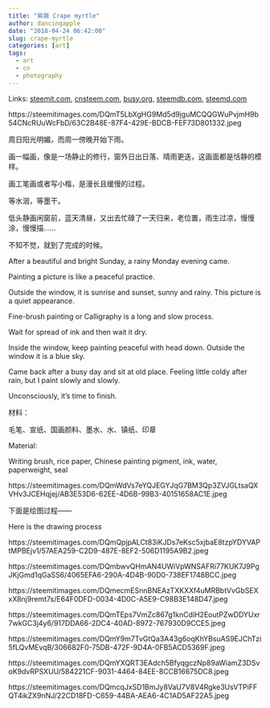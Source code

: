 ```yaml
---
title: "紫薇 Crape myrtle"
author: dancingapple
date: "2018-04-24 06:42:00"
slug: crape-myrtle
categories: [art]
tags: 
  - art
  - cn
  - photography
---
```


Links: [steemit.com](https://steemit.com/art/@dancingapple/crape-myrtle), [cnsteem.com](https://cnsteem.com/art/@dancingapple/crape-myrtle), [busy.org](https://busy.org/art/@dancingapple/crape-myrtle), [steemdb.com](https://steemdb.com/art/@dancingapple/crape-myrtle), [steemd.com](https://steemd.com/art/@dancingapple/crape-myrtle)

<html>
<p>https://steemitimages.com/DQmT5LbXgHG9Md5d9jguMCQQGWuPvjmH9b54CNcRUuWcFbD/63C2B48E-87F4-429E-BDCB-FEF73D801332.jpeg</p>
<p>周日阳光明媚，而周一傍晚开始下雨。</p>
<p>画一幅画，像是一场静止的修行，窗外日出日落、晴雨更迭，这画面都是恬静的模样。</p>
<p>画工笔画或者写小楷，是漫长且缓慢的过程。</p>
<p>等水洇，等墨干。</p>
<p>低头静画闲窗前，蓝天清昼，又出去忙碌了一天归来，老位置，雨生过凉，慢慢涂，慢慢描……</p>
<p>不知不觉，就到了完成的时候。</p>
<p>After a beautiful and bright Sunday, a rainy Monday evening came.</p>
<p>Painting a picture is like a peaceful practice.&nbsp;</p>
<p>Outside the window, it is sunrise and sunset, sunny and rainy. This picture is a quiet appearance.</p>
<p>Fine-brush painting or Calligraphy is a long and slow process.</p>
<p>Wait for spread of ink and then wait it dry.</p>
<p>Inside the window, keep painting peaceful with head down. Outside the window it is a blue sky.&nbsp;</p>
<p>Came back after a busy day and sit at old place. Feeling little coldy after rain, but I paint slowly and slowly.</p>
<p>Unconsciously, it’s time to finish.</p>
<p>材料：</p>
<p>毛笔、宣纸、国画颜料、墨水、水、镇纸、印章</p>
<p>Material:</p>
<p>Writing brush, rice paper, Chinese painting pigment, ink, water, paperweight, seal</p>
<p>https://steemitimages.com/DQmWdVs7eYQJEGYJqG7BM3Qp3ZVJGLtsaQXVHv3JCEHqjej/AB3E53D6-62EE-4D6B-99B3-40151658AC1E.jpeg</p>
<p>下面是绘图过程——</p>
<p>Here is the drawing process</p>
<p>https://steemitimages.com/DQmQpjpALCt83iKJDs7eKsc5xjbaE8tzpYDYVAPtMPBEjv1/57AEA259-C2D9-487E-8EF2-506D1195A9B2.jpeg</p>
<p>https://steemitimages.com/DQmbwvQHmAN4UWiVpWNSAFRi77KUK7J9PgJKjGmd1qGaSS6/4065EFA6-290A-4D4B-90D0-738EF1748BCC.jpeg</p>
<p>https://steemitimages.com/DQmecmESnnBNEAzTXKXXf4uMRBbtVvGbSEXxX8nj9remt7s/E64F0DFD-0034-4D0C-A5E9-C98B3E148D47.jpeg</p>
<p>https://steemitimages.com/DQmTEps7VmZc867g1knCdiH2EoutPZwDDYUxr7wkGC3j4y6/917DDA66-2DC4-40AD-8972-767930D9CCE5.jpeg</p>
<p>https://steemitimages.com/DQmY9m7TvGtQa3A43g6oqKhYBsuAS9EJChTzi5fLQvMEvqB/306682F0-75DB-472F-9D4A-0FB5ACD5369F.jpeg</p>
<p>https://steemitimages.com/DQmYXQRT3EAdch5BfyqgczNp89aWiamZ3DSvoK9dvRPSXUU/584221CF-9031-4464-84EE-8CCB16675DC8.jpeg</p>
<p>https://steemitimages.com/DQmcqJxSD1BmJy8VaU7V8V4Rgke3UsVTPiFFQT4ikZX9nNJ/22CD18FD-C659-44BA-AEA6-4C1AD5AF22A5.jpeg</p>
<p><br></p>
<p><br></p>
</html>
